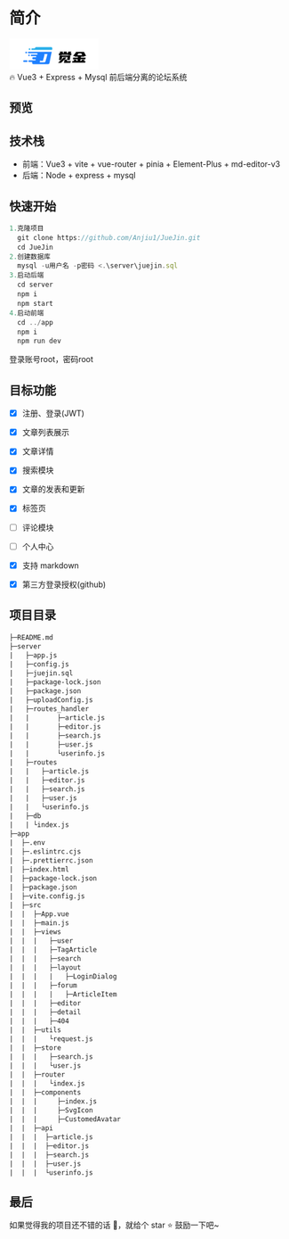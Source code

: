 # 简介
![image](./app/src/assets/logo.png)<br/>
🔥 Vue3 + Express + Mysql 前后端分离的论坛系统

## 预览

## 技术栈
* 前端：Vue3 + vite + vue-router + pinia + Element-Plus + md-editor-v3
* 后端：Node + express + mysql

## 快速开始
```javascript 
1.克隆项目
  git clone https://github.com/Anjiu1/JueJin.git
  cd JueJin
2.创建数据库
  mysql -u用户名 -p密码 <.\server\juejin.sql
3.启动后端
  cd server
  npm i
  npm start
4.启动前端
  cd ../app
  npm i
  npm run dev
```
登录账号root，密码root

## 目标功能
- [X] 注册、登录(JWT)
- [X] 文章列表展示
- [X] 文章详情
- [X] 搜索模块
- [X] 文章的发表和更新
- [X] 标签页
- [ ] 评论模块
- [ ] 个人中心
- [X] 支持 markdown
- [X] 第三方登录授权(github)


## 项目目录
```
├─README.md
├─server
|   ├─app.js
|   ├─config.js
|   ├─juejin.sql
|   ├─package-lock.json
|   ├─package.json
|   ├─uploadConfig.js
|   ├─routes_handler
|   |       ├─article.js
|   |       ├─editor.js
|   |       ├─search.js
|   |       ├─user.js
|   |       └userinfo.js
|   ├─routes
|   |   ├─article.js
|   |   ├─editor.js
|   |   ├─search.js
|   |   ├─user.js
|   |   └userinfo.js
|   ├─db
|   | └index.js
├─app
|  ├─.env
|  ├─.eslintrc.cjs
|  ├─.prettierrc.json
|  ├─index.html
|  ├─package-lock.json
|  ├─package.json
|  ├─vite.config.js
|  ├─src
|  |  ├─App.vue
|  |  ├─main.js
|  |  ├─views
|  |  |   ├─user
|  |  |   ├─TagArticle
|  |  |   ├─search
|  |  |   ├─layout
|  |  |   |   ├─LoginDialog
|  |  |   ├─forum
|  |  |   |   ├─ArticleItem
|  |  |   ├─editor
|  |  |   ├─detail
|  |  |   ├─404
|  |  ├─utils
|  |  |   └request.js
|  |  ├─store
|  |  |   ├─search.js
|  |  |   └user.js
|  |  ├─router
|  |  |   └index.js
|  |  ├─components
|  |  |     ├─index.js
|  |  |     ├─SvgIcon
|  |  |     ├─CustomedAvatar
|  |  ├─api
|  |  |  ├─article.js
|  |  |  ├─editor.js
|  |  |  ├─search.js
|  |  |  ├─user.js
|  |  |  └userinfo.js
```

## 最后
如果觉得我的项目还不错的话 👏，就给个 star ⭐ 鼓励一下吧~
